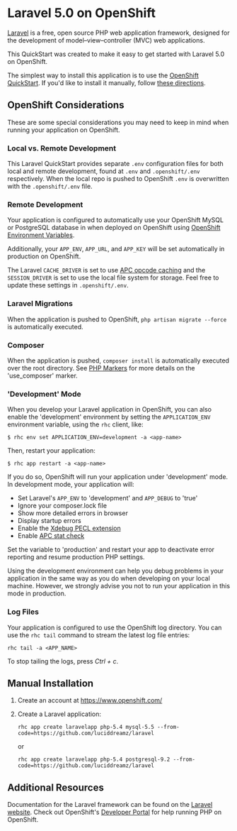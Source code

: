 # Laravel 5.0 on OpenShift #
[Laravel](http://laravel.com/) is a free, open source PHP web application framework, 
designed for the development of model–view–controller (MVC) web applications.

This QuickStart was created to make it easy to get started with Laravel 5.0 on
OpenShift.

The simplest way to install this application is to use the [OpenShift
QuickStart](https://hub.openshift.com/quickstarts/115-laravel-5-0). If 
you'd like to install it manually, follow [these directions](#manual-installation).

## OpenShift Considerations ##
These are some special considerations you may need to keep in mind when
running your application on OpenShift.

### Local vs. Remote Development ###
This Laravel QuickStart provides separate `.env` configuration files for both local and 
remote development, found at `.env` and `.openshift/.env` respectively. When the local 
repo is pushed to OpenShift `.env` is overwritten with the `.openshift/.env` file.

### Remote Development ###
Your application is configured to automatically use your OpenShift MySQL or PostgreSQL 
database in when deployed on OpenShift using [OpenShift Environment Variables](https://developers.openshift.com/en/managing-environment-variables.html).

Additionally, your `APP_ENV`, `APP_URL`, and `APP_KEY` will be set automatically in 
production on OpenShift.

The Laravel `CACHE_DRIVER` is set to use [APC opcode caching](http://php.net/manual/en/book.apc.php)
and the `SESSION_DRIVER` is set to use the local file system for storage. Feel 
free to update these settings in `.openshift/.env`.

### Laravel Migrations ###
When the application is pushed to OpenShift, `php artisan migrate --force` is automatically executed.

### Composer ###
When the application is pushed, `composer install` is automatically executed over the root directory. See [PHP Markers](https://developers.openshift.com/en/php-markers.html) for more details on the 'use_composer' marker.

### 'Development' Mode ###
When you develop your Laravel application in OpenShift, you can also enable the
'development' environment by setting the `APPLICATION_ENV` environment variable,
using the `rhc` client, like:

```
$ rhc env set APPLICATION_ENV=development -a <app-name>
```

Then, restart your application:

```
$ rhc app restart -a <app-name>
```

If you do so, OpenShift will run your application under 'development' mode.
In development mode, your application will:

* Set Laravel's `APP_ENV` to 'development' and `APP_DEBUG` to 'true'
* Ignore your composer.lock file
* Show more detailed errors in browser
* Display startup errors
* Enable the [Xdebug PECL extension](http://xdebug.org/)
* Enable [APC stat check](http://php.net/manual/en/apc.configuration.php#ini.apc.stat)

Set the variable to 'production' and restart your app to deactivate error reporting 
and resume production PHP settings.

Using the development environment can help you debug problems in your application
in the same way as you do when developing on your local machine. However, we strongly 
advise you not to run your application in this mode in production.

### Log Files ###
Your application is configured to use the OpenShift log directory. You can use the 
`rhc tail` command to stream the latest log file entries:

```
rhc tail -a <APP_NAME>
```

To stop tailing the logs, press *Ctrl + c*.

## Manual Installation ##

1. Create an account at https://www.openshift.com/

1. Create a Laravel application:

    ```
    rhc app create laravelapp php-5.4 mysql-5.5 --from-code=https://github.com/luciddreamz/laravel
    ```
    or

    ```
    rhc app create laravelapp php-5.4 postgresql-9.2 --from-code=https://github.com/luciddreamz/laravel
    ```

## Additional Resources ##
Documentation for the Laravel framework can be found on the [Laravel website](http://laravel.com/docs). Check 
out OpenShift's [Developer Portal](https://developers.openshift.com/en/php-overview.html) for help running PHP on OpenShift.
